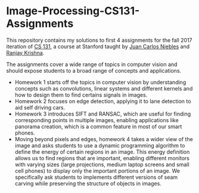 # Image-Processing-CS131-Assignments
This repository contains my solutions to first 4 assignments for the fall 2017 iteration of [CS 131](http://vision.stanford.edu/teaching/cs131_fall1718/), a course at Stanford taught by [Juan Carlos Niebles](http://www.niebles.net) and [Ranjay Krishna](http://ranjaykrishna.com).

The assignments cover a wide range of topics in computer vision and should expose students to a broad range of concepts and applications.

* Homework 1 starts off the topics in computer vision by understanding concepts such as convolutions, linear systems and different kernels and how to design them to find certains signals in images. 
* Homework 2 focuses on edge detection, applying it to lane detection to aid self driving cars. 
* Homework 3 introduces SIFT and RANSAC, which are useful for finding corresponding points in multiple images, enabling applications like panorama creation, which is a common feature in most of our smart phones.
* Moving beyond pixels and edges, homework 4 takes a wider view of the image and asks students to use a dynamic programming algorithm to define the energy of certain regions in an image. This energy definition allows us to find regions that are important, enabling different monitors with varying sizes (large projections, medium laptop screens and small cell phones) to display only the important portions of an image. We specifically ask students to implements different versions of seam carving while preserving the structure of objects in images.

